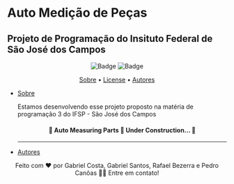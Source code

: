 # Auto Medição de Peças

## Projeto de Programação do Insituto Federal de São José dos Campos

 <div align="center">
 
![Badge](https://img.shields.io/badge/license-MIT-blue?style=for-the-badge) ![Badge](https://img.shields.io/badge/develop%20progress-00%25-green?style=for-the-badge)
</div>

<p align="center">  <a href="#Sobre">Sobre</a> • <a href="#License-a">License</a> • <a href="#Autores">Autores</a>  </p>

- [Sobre](#Sobre)

    Estamos desenvolvendo esse projeto proposto na matéria de programação 3 do IFSP - São José dos Campos

  <h4 align="center"> 🚧 Auto Measuring Parts 🚀 Under Construction... 🚧 </h4>
  <hr>

- [Autores](#Autores)
<div align="center">

Feito com ❤️ por Gabriel Costa, Gabriel Santos, Rafael Bezerra e Pedro Canôas 👋🏽 Entre em contato!

 </div>
